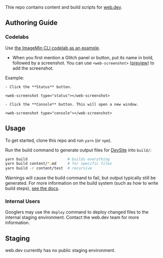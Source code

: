 Thie repo contains content and build scripts for [web.dev](https://web.dev).

## Authoring Guide

### Codelabs

Use [the ImageMin CLI codelab as an example](https://github.com/GoogleChrome/web.dev/blob/master/content/path/fast/use-imagemin-to-compress-images/codelab-imagine-cli.md).

- When you first mention a Glitch panel or button, put its name in bold, followed by a screenshot. You can use `<web-screenshot>` ([preview](https://glitch.com/edit/#!/web-screenshot)) to add the screenshot.

Example:
```
- Click the **Status** button.

<web-screenshot type="status"></web-screenshot>

- Click the **Console** button. This will open a new window.

<web-screenshot type="console"></web-screenshot>
```

## Usage

To get started, clone this repo and run `yarn` (or `npm`).

Run the build command to generate output files for [DevSite](https://developers.google.com) into `build/`:

```bash
yarn build                  # builds everything
yarn build content/*.md     # for specific files
yarn build -r content/test  # recursive
```

Warnings will cause the build command to fail, but output typically still be generated.
For more information on the build system (such as how to write build steps), [see the docs](./lib/).

### Internal Users

Googlers may use the `deploy` command to deploy changed files to the internal staging environment.
Contact the web.dev team for more information.

## Staging

web.dev currently has no public staging environment.
